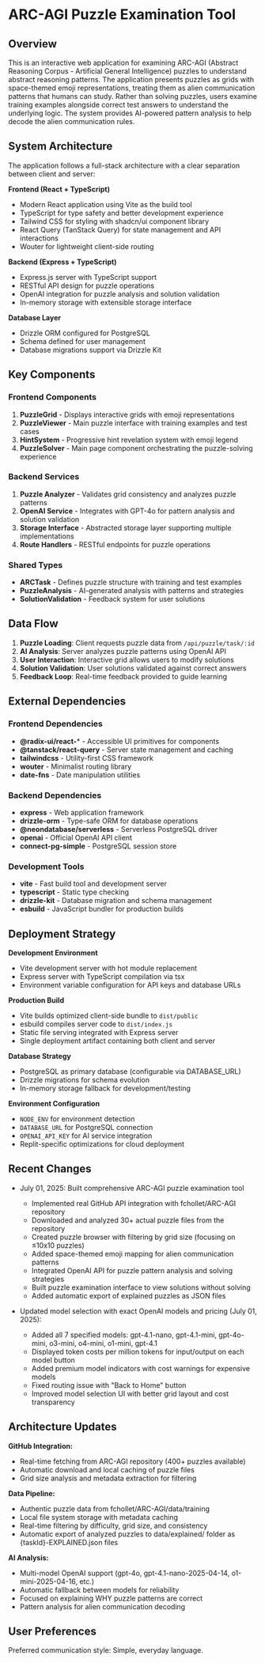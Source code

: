 # ARC-AGI Puzzle Examination Tool

## Overview

This is an interactive web application for examining ARC-AGI (Abstract Reasoning Corpus - Artificial General Intelligence) puzzles to understand abstract reasoning patterns. The application presents puzzles as grids with space-themed emoji representations, treating them as alien communication patterns that humans can study. Rather than solving puzzles, users examine training examples alongside correct test answers to understand the underlying logic. The system provides AI-powered pattern analysis to help decode the alien communication rules.

## System Architecture

The application follows a full-stack architecture with a clear separation between client and server:

**Frontend (React + TypeScript)**
- Modern React application using Vite as the build tool
- TypeScript for type safety and better development experience
- Tailwind CSS for styling with shadcn/ui component library
- React Query (TanStack Query) for state management and API interactions
- Wouter for lightweight client-side routing

**Backend (Express + TypeScript)**
- Express.js server with TypeScript support
- RESTful API design for puzzle operations
- OpenAI integration for puzzle analysis and solution validation
- In-memory storage with extensible storage interface

**Database Layer**
- Drizzle ORM configured for PostgreSQL
- Schema defined for user management
- Database migrations support via Drizzle Kit

## Key Components

### Frontend Components

1. **PuzzleGrid** - Displays interactive grids with emoji representations
2. **PuzzleViewer** - Main puzzle interface with training examples and test cases  
3. **HintSystem** - Progressive hint revelation system with emoji legend
4. **PuzzleSolver** - Main page component orchestrating the puzzle-solving experience

### Backend Services

1. **Puzzle Analyzer** - Validates grid consistency and analyzes puzzle patterns
2. **OpenAI Service** - Integrates with GPT-4o for pattern analysis and solution validation
3. **Storage Interface** - Abstracted storage layer supporting multiple implementations
4. **Route Handlers** - RESTful endpoints for puzzle operations

### Shared Types

- **ARCTask** - Defines puzzle structure with training and test examples
- **PuzzleAnalysis** - AI-generated analysis with patterns and strategies
- **SolutionValidation** - Feedback system for user solutions

## Data Flow

1. **Puzzle Loading**: Client requests puzzle data from `/api/puzzle/task/:id`
2. **AI Analysis**: Server analyzes puzzle patterns using OpenAI API
3. **User Interaction**: Interactive grid allows users to modify solutions
4. **Solution Validation**: User solutions validated against correct answers
5. **Feedback Loop**: Real-time feedback provided to guide learning

## External Dependencies

### Frontend Dependencies
- **@radix-ui/react-*** - Accessible UI primitives for components
- **@tanstack/react-query** - Server state management and caching
- **tailwindcss** - Utility-first CSS framework
- **wouter** - Minimalist routing library
- **date-fns** - Date manipulation utilities

### Backend Dependencies
- **express** - Web application framework
- **drizzle-orm** - Type-safe ORM for database operations
- **@neondatabase/serverless** - Serverless PostgreSQL driver
- **openai** - Official OpenAI API client
- **connect-pg-simple** - PostgreSQL session store

### Development Tools
- **vite** - Fast build tool and development server
- **typescript** - Static type checking
- **drizzle-kit** - Database migration and schema management
- **esbuild** - JavaScript bundler for production builds

## Deployment Strategy

**Development Environment**
- Vite development server with hot module replacement
- Express server with TypeScript compilation via tsx
- Environment variable configuration for API keys and database URLs

**Production Build**
- Vite builds optimized client-side bundle to `dist/public`
- esbuild compiles server code to `dist/index.js`
- Static file serving integrated with Express server
- Single deployment artifact containing both client and server

**Database Strategy**
- PostgreSQL as primary database (configurable via DATABASE_URL)
- Drizzle migrations for schema evolution
- In-memory storage fallback for development/testing

**Environment Configuration**
- `NODE_ENV` for environment detection
- `DATABASE_URL` for PostgreSQL connection
- `OPENAI_API_KEY` for AI service integration
- Replit-specific optimizations for cloud deployment

## Recent Changes

- July 01, 2025: Built comprehensive ARC-AGI puzzle examination tool
  - Implemented real GitHub API integration with fchollet/ARC-AGI repository
  - Downloaded and analyzed 30+ actual puzzle files from the repository
  - Created puzzle browser with filtering by grid size (focusing on ≤10x10 puzzles)
  - Added space-themed emoji mapping for alien communication patterns
  - Integrated OpenAI API for puzzle pattern analysis and solving strategies
  - Built puzzle examination interface to view solutions without solving
  - Added automatic export of explained puzzles as JSON files

- Updated model selection with exact OpenAI models and pricing (July 01, 2025):
  - Added all 7 specified models: gpt-4.1-nano, gpt-4.1-mini, gpt-4o-mini, o3-mini, o4-mini, o1-mini, gpt-4.1
  - Displayed token costs per million tokens for input/output on each model button
  - Added premium model indicators with cost warnings for expensive models
  - Fixed routing issue with "Back to Home" button
  - Improved model selection UI with better grid layout and cost transparency

## Architecture Updates

**GitHub Integration:**
- Real-time fetching from ARC-AGI repository (400+ puzzles available)
- Automatic download and local caching of puzzle files
- Grid size analysis and metadata extraction for filtering

**Data Pipeline:**
- Authentic puzzle data from fchollet/ARC-AGI/data/training
- Local file system storage with metadata caching
- Real-time filtering by difficulty, grid size, and consistency
- Automatic export of analyzed puzzles to data/explained/ folder as {taskId}-EXPLAINED.json files

**AI Analysis:**
- Multi-model OpenAI support (gpt-4o, gpt-4.1-nano-2025-04-14, o1-mini-2025-04-16, etc.)
- Automatic fallback between models for reliability
- Focused on explaining WHY puzzle patterns are correct
- Pattern analysis for alien communication decoding

## User Preferences

Preferred communication style: Simple, everyday language.